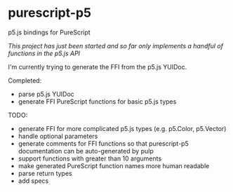 # purescript-p5

p5.js bindings for PureScript

*This project has just been started and so far only implements a handful of functions in the p5.js API*

I'm currently trying to generate the FFI from the p5.js YUIDoc.

Completed:
  * parse p5.js YUIDoc
  * generate FFI PureScript functions for basic p5.js types

TODO:
  * generate FFI for more complicated p5.js types (e.g. p5.Color, p5.Vector)
  * handle optional parameters
  * generate comments for FFI functions so that purescript-p5 documentation can be auto-generated by pulp
  * support functions with greater than 10 arguments
  * make generated PureScript function names more human readable
  * parse return types
  * add specs
